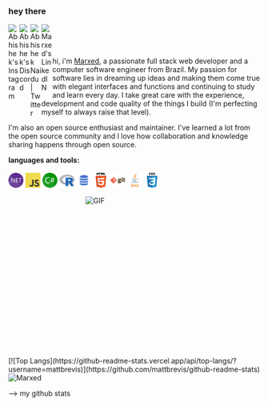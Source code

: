 ### hey there 
<a href="https://www.instagram.com/markuzoid/">
  <img align="left" alt="Abhishek's Instagram" width="22px" src="https://raw.githubusercontent.com/hussainweb/hussainweb/main/icons/instagram.png" />
</a>
<a href="https://discord.gg/XTW52Kt">
  <img align="left" alt="Abhishek's Discord" width="22px" src="https://raw.githubusercontent.com/peterthehan/peterthehan/master/assets/discord.svg" />
</a>
<a href="https://twitter.com/mharkuz">
  <img align="left" alt="Abhishek Naidu | Twitter" width="22px" src="https://raw.githubusercontent.com/peterthehan/peterthehan/master/assets/twitter.svg" />
</a>
<a href="https://www.linkedin.com/in/mcarvalhocruz/">
  <img align="left" alt="Marxed's LinkedIN" width="22px" src="https://raw.githubusercontent.com/peterthehan/peterthehan/master/assets/linkedin.svg" />
</a>

<br />

<br />
<br />

hi, i'm [Marxed](https://ddd.me/), a passionate full stack web developer and a computer software engineer from Brazil. My passion for software lies in dreaming up ideas and making them come true with elegant interfaces and functions and continuing to study and learn every day. I take great care with the experience, development and code quality of the things I build (I'm perfecting myself to always raise that level).

I'm also an open source enthusiast and maintainer. I've learned a lot from the open source community and I love how collaboration and knowledge sharing happens through open source.
  
**languages and tools:**  
<br />
<code><img height="30" src="https://raw.githubusercontent.com/github/explore/80688e429a7d4ef2fca1e82350fe8e3517d3494d/topics/dotnet/dotnet.png"></code>
<code><img height="30" src="https://raw.githubusercontent.com/github/explore/80688e429a7d4ef2fca1e82350fe8e3517d3494d/topics/javascript/javascript.png"></code>
<code><img height="30" src="https://raw.githubusercontent.com/github/explore/80688e429a7d4ef2fca1e82350fe8e3517d3494d/topics/csharp/csharp.png"></code>
<code><img height="30" src="https://raw.githubusercontent.com/github/explore/80688e429a7d4ef2fca1e82350fe8e3517d3494d/topics/r/r.png"></code>
<code><img height="30" src="https://raw.githubusercontent.com/github/explore/80688e429a7d4ef2fca1e82350fe8e3517d3494d/topics/sql/sql.png"></code>
<code><img height="30" src="https://raw.githubusercontent.com/github/explore/80688e429a7d4ef2fca1e82350fe8e3517d3494d/topics/html/html.png"></code>
<code><img height="30" src="https://raw.githubusercontent.com/github/explore/80688e429a7d4ef2fca1e82350fe8e3517d3494d/topics/git/git.png"></code>
<code><img height="30" src="https://raw.githubusercontent.com/github/explore/80688e429a7d4ef2fca1e82350fe8e3517d3494d/topics/java/java.png"></code>
<code><img height="30" src="https://raw.githubusercontent.com/github/explore/80688e429a7d4ef2fca1e82350fe8e3517d3494d/topics/css/css.png"></code>

<div class="row">
  <div class="column">
  <img align="right" alt="GIF" src="https://github.com/abhisheknaiidu/abhisheknaiidu/blob/master/code.gif?raw=true" width="350" height="320" />
  </div>
  [![Top Langs](https://github-readme-stats.vercel.app/api/top-langs/?username=mattbrevis)](https://github.com/mattbrevis/github-readme-stats)
  <div class="column">
   <img src="https://github-readme-stats.vercel.app/api?username=Marxed&show_icons=true&theme=gotham" alt="Marxed" />
  </div>
</div>



<!--START_SECTION:waka-->
<!--END_SECTION:waka-->

--> my github stats
<br />





